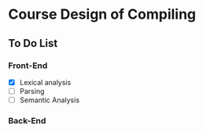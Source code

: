 # Course Design of Compiling
## To Do List
### Front-End
- [X] Lexical analysis
- [ ] Parsing
- [ ] Semantic Analysis

### Back-End
